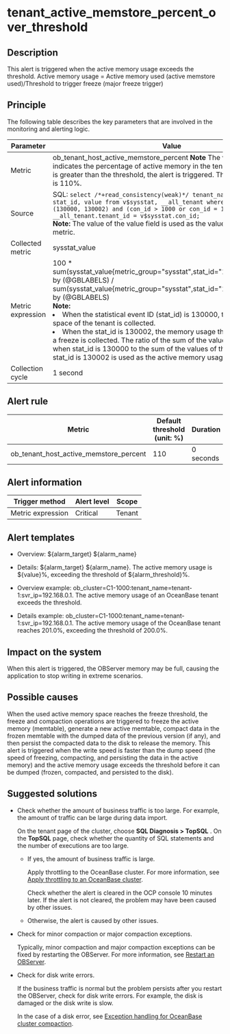 tenant_active_memstore_percent_over_threshold 
==================================================================



**Description** 
------------------------------------

This alert is triggered when the active memory usage exceeds the threshold. Active memory usage = Active memory used (active memstore used)/Threshold to trigger freeze (major freeze trigger)

Principle 
------------------------------

The following table describes the key parameters that are involved in the monitoring and alerting logic. 


|     Parameter     |                                                                                                                                                                                                                                                                                                                                                          Value                                                                                                                                                                                                                                                                                                                                                          |
|-------------------|-------------------------------------------------------------------------------------------------------------------------------------------------------------------------------------------------------------------------------------------------------------------------------------------------------------------------------------------------------------------------------------------------------------------------------------------------------------------------------------------------------------------------------------------------------------------------------------------------------------------------------------------------------------------------------------------------------------------------|
| Metric            | ob_tenant_host_active_memstore_percent **Note**  The value of this metric indicates the percentage of active memory in the tenant. When the value is greater than the threshold, the alert is triggered. The default threshold is 110%.                                                                                                                                                                                                                                                                                                                                                                                                                                                 |
| Source            | SQL: ```select /*+read_consistency(weak)*/ tenant_name, tenant_id, stat_id, value from v$sysstat, __all_tenant where stat_id IN (130000, 130002) and (con_id > 1000 or con_id = 1) and __all_tenant.tenant_id = v$sysstat.con_id; ``` </br> **Note:**  The value of the value field is used as the value of the sysstat_value metric.                                                                                                                                                                                                                                                                                                                          |
| Collected metric  | sysstat_value                                                                                                                                                                                                                                                                                                                                                                                                                                                                                                                                                                                                                                                                                                           |
| Metric expression | 100 \* sum(sysstat_value{metric_group="sysstat",stat_id="130000",@LABELS}) by (@GBLABELS) / sum(sysstat_value{metric_group="sysstat",stat_id="130002",@LABELS}) by (@GBLABELS)</br> **Note:**  <li> When the statistical event ID (stat_id) is 130000, the active memory space of the tenant is collected.   </li><li> When the stat_id is 130002, the memory usage threshold that triggers a freeze is collected.    The ratio of the sum of the values of the value field when stat_id is 130000 to the sum of the values of the value field when stat_id is 130002 is used as the active memory usage of a tenant.</li> |
| Collection cycle  | 1 second                                                                                                                                                                                                                                                                                                                                                                                                                                                                                                                                                                                                                                                                                                                |



**Alert rule** 
-----------------------------------



|                 Metric                 | Default threshold (unit: %) | Duration  | Detection cycle | Time before clearance |
|----------------------------------------|-----------------------------|-----------|-----------------|-----------------------|
| ob_tenant_host_active_memstore_percent | 110                         | 0 seconds | 60 seconds      | 5 minutes             |



**Alert information** 
------------------------------------------



|  Trigger method   | Alert level | Scope  |
|-------------------|-------------|--------|
| Metric expression | Critical    | Tenant |



**Alert templates** 
----------------------------------------

* Overview: \${alarm_target} ${alarm_name}

  

* Details: \${alarm_target} \${alarm_name}. The active memory usage is \${value}%, exceeding the threshold of ${alarm_threshold}%.

  

* Overview example: ob_cluster=C1-1000:tenant_name=tenant-1:svr_ip=192.168.0.1. The active memory usage of an OceanBase tenant exceeds the threshold.

  

* Details example: ob_cluster=C1-1000:tenant_name=tenant-1:svr_ip=192.168.0.1. The active memory usage of the OceanBase tenant reaches 201.0%, exceeding the threshold of 200.0%.

  




**Impact on the system** 
---------------------------------------------

When this alert is triggered, the OBServer memory may be full, causing the application to stop writing in extreme scenarios.

**Possible causes** 
----------------------------------------

When the used active memory space reaches the freeze threshold, the freeze and compaction operations are triggered to freeze the active memory (memtable), generate a new active memtable, compact data in the frozen memtable with the dumped data of the previous version (if any), and then persist the compacted data to the disk to release the memory. This alert is triggered when the write speed is faster than the dump speed (the speed of freezing, compacting, and persisting the data in the active memory) and the active memory usage exceeds the threshold before it can be dumped (frozen, compacted, and persisted to the disk).

Suggested solutions 
----------------------------------------

* Check whether the amount of business traffic is too large. For example, the amount of traffic can be large during data import. 

  On the tenant page of the cluster, choose **SQL Diagnosis \> TopSQL** . On the **TopSQL** page, check whether the quantity of SQL statements and the number of executions are too large. 
  * If yes, the amount of business traffic is large. 

    Apply throttling to the OceanBase cluster. For more information, see [Apply throttling to an OceanBase cluster](../4.alarm-appendix/5.limit-the-inbound-traffic-of-the-oceanbase-cluster.md). 

    Check whether the alert is cleared in the OCP console 10 minutes later. If the alert is not cleared, the problem may have been caused by other issues.
    
  
  * Otherwise, the alert is caused by other issues.

    
  

  

* Check for minor compaction or major compaction exceptions. 

  Typically, minor compaction and major compaction exceptions can be fixed by restarting the OBServer. For more information, see [Restart an OBServer](../../3.ob-cloud-platform/4.manage-clusters/3.basic-operations/8.manage-the-observer-cluster/4.restart-observer.md).
  

* Check for disk write errors. 

  If the business traffic is normal but the problem persists after you restart the OBServer, check for disk write errors. For example, the disk is damaged or the disk write is slow. 

  In the case of a disk error, see [Exception handling for OceanBase cluster compaction](../4.alarm-appendix/3.handle-oceanbase-cluster-merge-exceptions.md).
  



